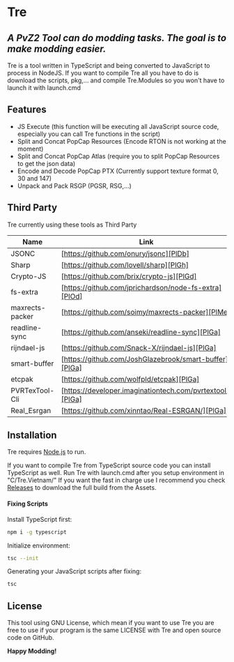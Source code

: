 # Tre
## _A PvZ2 Tool can do modding tasks. The goal is to make modding easier._


Tre is a tool written in TypeScript and being converted to JavaScript to process in NodeJS. If you want to compile
Tre all you have to do is download the scripts, pkg,... and compile Tre.Modules so you won't have to launch it
with launch.cmd


## Features

- JS Execute (this function will be executing all JavaScript source code, especially you can call Tre functions in the script)
- Split and Concat PopCap Resources (Encode RTON is not working at the moment)
- Split and Concat PopCap Atlas (require you to split PopCap Resources to get the json data)
- Encode and Decode PopCap PTX (Currently support texture format 0, 30 and 147)
- Unpack and Pack RSGP (PGSR, RSG,...)

## Third Party

Tre currently using these tools as Third Party

| Name | Link |
| ------ | ------ |
| JSONC | [https://github.com/onury/jsonc][PlDb] |
| Sharp | [https://github.com/lovell/sharp][PlGh] |
| Crypto-JS | [https://github.com/brix/crypto-js][PlGd] |
| fs-extra | [https://github.com/jprichardson/node-fs-extra][PlOd] |
| maxrects-packer | [https://github.com/soimy/maxrects-packer][PlMe] |
| readline-sync | [https://github.com/anseki/readline-sync][PlGa] |
| rijndael-js | [https://github.com/Snack-X/rijndael-js][PlGa] |
| smart-buffer | [https://github.com/JoshGlazebrook/smart-buffer][PlGa] |
| etcpak | [https://github.com/wolfpld/etcpak][PlGa] |
| PVRTexTool-Cli | [https://developer.imaginationtech.com/pvrtextool/][PlGa] |
| Real_Esrgan | [https://github.com/xinntao/Real-ESRGAN/][PlGa] |
## Installation

Tre requires [Node.js](https://nodejs.org/) to run.

If you want to compile Tre from TypeScript source code you can install TypeScript as well.
Run Tre with launch.cmd after you setup environment in "C/Tre.Vietnam/"
If you want the fast in charge use I recommend you check [Releases](https://github.com/Tre-VN/Tre/releases/) to download the full build from the Assets.

#### Fixing Scripts

Install TypeScript first:

```sh
npm i -g typescript
```
Initialize environment:

```sh
tsc --init
```
Generating your JavaScript scripts after fixing:

```sh
tsc
```


## License

This tool using GNU License, which mean if you want to use Tre you are free to use if your program is the same LICENSE with Tre and open source code on GitHub.

**Happy Modding!**

